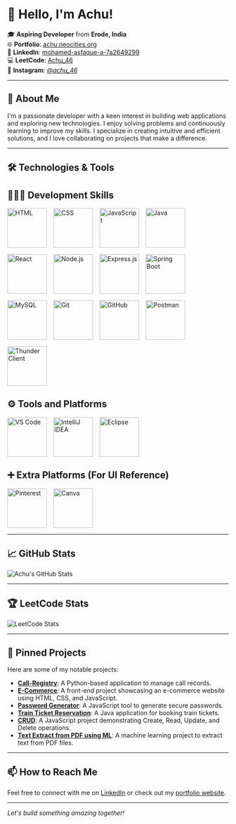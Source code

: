 # 👋 Hello, I'm Achu!

🎓 **Aspiring Developer** from **Erode, India**  
🌐 **Portfolio**: [achu.neocities.org](https://achu.neocities.org/Portfolio/Mohamed_Asfaque.A/PORTFOLIO/)  
💼 **LinkedIn**: [mohamed-asfaque-a-7a2649299](https://www.linkedin.com/in/mohamed-asfaque-a-7a2649299/)  
💻 **LeetCode**: [Achu_46](https://leetcode.com/u/Achu_46/)  
📸 **Instagram**: [@_achu_46_](https://www.instagram.com/_achu_46_/)

---

## 🚀 About Me

I'm a passionate developer with a keen interest in building web applications and exploring new technologies. I enjoy solving problems and continuously learning to improve my skills. I specialize in creating intuitive and efficient solutions, and I love collaborating on projects that make a difference.

---

## 🛠️ Technologies & Tools

<p align="center">
  
<!-- 🧑🏻‍💻 Development Skills -->
<h2>🧑🏻‍💻 Development Skills</h2>
<div style="display: flex; flex-wrap: wrap; gap: 15px;">
  <img src="https://skillicons.dev/icons?i=html" alt="HTML" width="90" />
  <img src="https://skillicons.dev/icons?i=css" alt="CSS" width="90" />
  <img src="https://skillicons.dev/icons?i=javascript" alt="JavaScript" width="90" />
  <img src="https://skillicons.dev/icons?i=java" alt="Java" width="90" />
  <img src="https://skillicons.dev/icons?i=react" alt="React" width="90" />
  <img src="https://skillicons.dev/icons?i=nodejs" alt="Node.js" width="90" />
  <img src="https://skillicons.dev/icons?i=express" alt="Express.js" width="90" />
  <img src="https://skillicons.dev/icons?i=spring" alt="Spring Boot" width="90" />
  <img src="https://skillicons.dev/icons?i=mysql" alt="MySQL" width="90" />
  <img src="https://skillicons.dev/icons?i=git" alt="Git" width="90" />
  <img src="https://skillicons.dev/icons?i=github" alt="GitHub" width="90" />
  <img src="https://skillicons.dev/icons?i=postman" alt="Postman" width="90" />
  <img src="https://your-host.com/thunder-client-icon.png" alt="Thunder Client" width="90" />
</div>

<!-- ⚙️ Tools and Platforms -->
<h2>⚙️ Tools and Platforms</h2>
<div style="display: flex; flex-wrap: wrap; gap: 15px;">
  <img src="https://skillicons.dev/icons?i=vscode" alt="VS Code" width="90" />
  <img src="https://skillicons.dev/icons?i=idea" alt="IntelliJ IDEA" width="90" />
  <img src="https://skillicons.dev/icons?i=eclipse" alt="Eclipse" width="90" />
</div>

<!-- ➕ Extra Platforms (Using UI Reference) -->
<h2>➕ Extra Platforms (For UI Reference)</h2>
<div style="display: flex; flex-wrap: wrap; gap: 15px;">
  <img src="https://img.icons8.com/color/96/pinterest--v1.png" alt="Pinterest" width="90" />
  <img src="https://img.icons8.com/color/96/canva.png" alt="Canva" width="90" />
</div>

</p>


---

## 📈 GitHub Stats

![Achu's GitHub Stats](https://github-readme-stats.vercel.app/api?username=Achu46&show_icons=true&theme=radical)

---

## 🏆 LeetCode Stats

![LeetCode Stats](https://leetcard.jacoblin.cool/Achu_46?theme=dark&font=Baloo&ext=contest)

---

## 📌 Pinned Projects

Here are some of my notable projects:

- [**Call-Registry**](https://github.com/Achu46/Call-Registry): A Python-based application to manage call records.
- [**E-Commerce**](https://github.com/Achu46/E-Commerce): A front-end project showcasing an e-commerce website using HTML, CSS, and JavaScript.
- [**Password Generator**](https://github.com/Achu46/Password_Generator): A JavaScript tool to generate secure passwords.
- [**Train Ticket Reservation**](https://github.com/Achu46/Train_Ticket_Reservation): A Java application for booking train tickets.
- [**CRUD**](https://github.com/Achu46/CRUD): A JavaScript project demonstrating Create, Read, Update, and Delete operations.
- [**Text Extract from PDF using ML**](https://github.com/Achu46/Text-extract-from-PDF-using-ML): A machine learning project to extract text from PDF files.

---

## 📫 How to Reach Me

Feel free to connect with me on [LinkedIn](https://www.linkedin.com/in/mohamed-asfaque-a-7a2649299/) or check out my [portfolio website](https://achu.neocities.org/Portfolio/Mohamed_Asfaque.A/PORTFOLIO/).

---

*Let's build something amazing together!*
